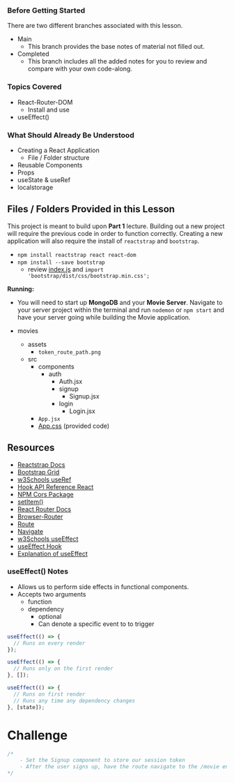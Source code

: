 ### Before Getting Started
There are two different branches associated with this lesson.
- Main
  - This branch provides the base notes of material not filled out.
- Completed
  - This branch includes all the added notes for you to review and compare with your own code-along.

### Topics Covered
- React-Router-DOM
  - Install and use
- useEffect()

### What Should Already Be Understood
- Creating a React Application
  - File / Folder structure
- Reusable Components
- Props
- useState & useRef
- localstorage

## Files / Folders Provided in this Lesson
This project is meant to build upon **Part 1** lecture. Building out a new project will require the previous code in order to function correctly. Creating a new application will also require the install of `reactstrap` and `bootstrap`. 
- `npm install reactstrap react react-dom`
- `npm install --save bootstrap`
  - review [index.js](./src/index.js) and `import 'bootstrap/dist/css/bootstrap.min.css';`

**Running:**
- You will need to start up **MongoDB** and your **Movie Server**. Navigate to your server project within the terminal and run `nodemon` or `npm start` and have your server going while building the Movie application.

- movies
  - assets
    - `token_route_path.png`
  - src
    - components
      - auth
        - Auth.jsx
        - signup
          - Signup.jsx
        - login
          - Login.jsx
    - `App.jsx`
    - [App.css](./src/App.css) (provided code)

## Resources
- [Reactstrap Docs](https://reactstrap.github.io/?path=/docs/components-forms--input#hidden-labels)
- [Bootstrap Grid](https://getbootstrap.com/docs/5.3/layout/grid/)
- [w3Schools useRef](https://www.w3schools.com/react/react_useref.asp)
- [Hook API Reference React](https://reactjs.org/docs/hooks-reference.html#useref)
- [NPM Cors Package](https://www.npmjs.com/package/cors)
- [setItem()](https://www.w3schools.com/jsref/met_storage_setitem.asp)
- [React Router Docs](https://reactrouter.com/en/main)
- [Browser-Router](https://reactrouter.com/en/main/router-components/browser-router)
- [Route](https://reactrouter.com/en/main/route/route)
- [Navigate](https://reactrouter.com/en/main/components/navigate)
- [w3Schools useEffect](https://www.w3schools.com/react/react_useeffect.asp)
- [useEffect Hook](https://reactjs.org/docs/hooks-effect.html)
- [Explanation of useEffect](https://dmitripavlutin.com/react-useeffect-explanation/)

### useEffect() Notes
- Allows us to perform side effects in functional components.
- Accepts two arguments
  - function
  - dependency
    - optional
    - Can denote a specific event to to trigger

```js
useEffect(() => {
  // Runs on every render
});

useEffect(() => {
  // Runs only on the first render
}, []);

useEffect(() => {
  // Runs on first render
  // Runs any time any dependency changes
}, [state]);
```

# Challenge
```js
/*
    - Set the Signup component to store our session token
    - After the user signs up, have the route navigate to the /movie endpoint to display our placeholder page.
*/
```